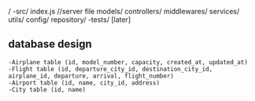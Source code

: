 /
    -src/
        index.js //server file
        models/
        controllers/
        middlewares/
        services/
        utils/
        config/
        repository/
    -tests/ [later]


## database design          
    -Airplane table (id, model_number, capacity, created_at, updated_at)
    -Flight table (id, departure_city_id, destination_city_id, airplane_id, departure, arrival, flight_number)
    -Airport table (id, name, city_id, address)
    -City table (id, name)

